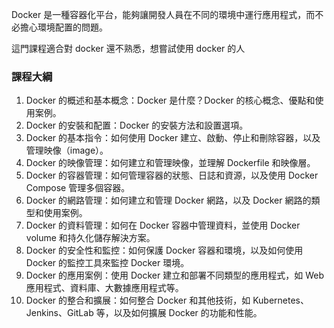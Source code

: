 
Docker 是一種容器化平台，能夠讓開發人員在不同的環境中運行應用程式，而不必擔心環境配置的問題。

這門課程適合對 docker 還不熟悉，想嘗試使用 docker 的人

### 課程大綱

1.  Docker 的概述和基本概念：Docker 是什麼？Docker 的核心概念、優點和使用案例。
2.  Docker 的安裝和配置：Docker 的安裝方法和設置選項。
3.  Docker 的基本指令：如何使用 Docker 建立、啟動、停止和刪除容器，以及管理映像（image）。
4.  Docker 的映像管理：如何建立和管理映像，並理解 Dockerfile 和映像層。
5.  Docker 的容器管理：如何管理容器的狀態、日誌和資源，以及使用 Docker Compose 管理多個容器。
6.  Docker 的網路管理：如何建立和管理 Docker 網路，以及 Docker 網路的類型和使用案例。
7.  Docker 的資料管理：如何在 Docker 容器中管理資料，並使用 Docker volume 和持久化儲存解決方案。
8.  Docker 的安全性和監控：如何保護 Docker 容器和環境，以及如何使用 Docker 的監控工具來監控 Docker 環境。
9.  Docker 的應用案例：使用 Docker 建立和部署不同類型的應用程式，如 Web 應用程式、資料庫、大數據應用程式等。
10.  Docker 的整合和擴展：如何整合 Docker 和其他技術，如 Kubernetes、Jenkins、GitLab 等，以及如何擴展 Docker 的功能和性能。

